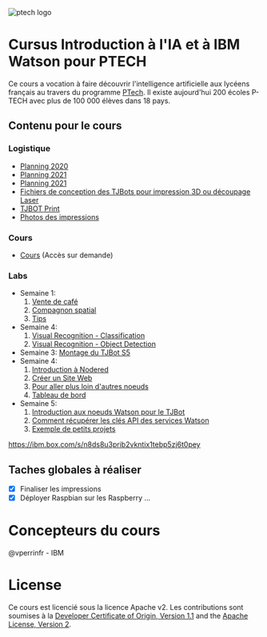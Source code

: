 ![ptech logo](/images/ptech_logo_rgb.jpg)

# Cursus Introduction à l'IA et à IBM Watson pour PTECH

Ce cours a vocation à faire découvrir l'intelligence artificielle aux lycéens français au travers du programme [PTech](https://www.ibm.com/thought-leadership/ptech/index.html). Il existe aujourd'hui 200 écoles P-TECH avec plus de 100 000 élèves dans 18 pays.

## Contenu pour le cours

### Logistique 
- [Planning 2020](planning_2020.md)
- [Planning 2021](planning_2021.md)
- [Planning 2021](planning_2022.md)
- [Fichiers de conception des TJBots pour impression 3D ou découpage Laser](https://ibmtjbot.github.io/#gettj)
- [TJBOT Print](print.md)
- [Photos des impressions](photos.md)

### Cours 
- [Cours](https://ibm.box.com/s/lz2zkwdap6aigrcfgd0zgdn7fzratv7p) (Accès sur demande)

### Labs 
- Semaine 1: 
    1. [Vente de café](lab_WA.md)
    2. [Compagnon spatial](Compagnon_Espace.md)
    3. [Tips](tips_WA.md)
- Semaine 4:
    1. [Visual Recognition - Classification](lab_VR.md)
    2. [Visual Recognition - Object Detection](lab_vr_locate.md)
- Semaine 3: [Montage du TJBot S5](tjbot.md)
- Semaine 4:
    1. [Introduction à Nodered](welcome_nodered.md)
    2. [Créer un Site Web](Site_Web.md)
    3. [Pour aller plus loin d'autres noeuds](plus_loin.md)
    4. [Tableau de bord](NodeRed-Dashboard.md)
- Semaine 5: 
    1. [Introduction aux noeuds Watson pour le TJBot](tjbot_nodes.md)
    2. [Comment récupérer les clés API des services Watson](https://ibm.box.com/s/fvcxjyt60q059jup7sze9lt3x28o3rc8)
    3. [Exemple de petits projets](projets.md)

https://ibm.box.com/s/n8ds8u3prib2vkntix1tebp5zj6t0pey

## Taches globales à réaliser

- [X] Finaliser les impressions
- [X] Déployer Raspbian sur les Raspberry
...

# Concepteurs du cours
@vperrinfr - IBM

# License

Ce cours est licencié sous la licence Apache v2. Les contributions sont soumises à la [Developer Certificate of Origin, Version 1.1](https://developercertificate.org/) and the [Apache License, Version 2](https://www.apache.org/licenses/LICENSE-2.0.txt).
